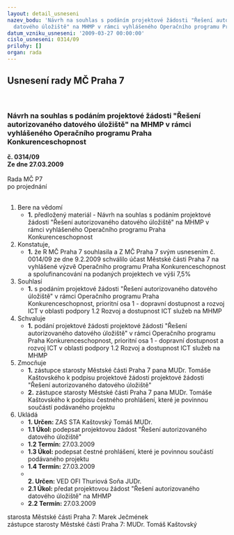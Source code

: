 ```yaml
---
layout: detail_usneseni
nazev_bodu: 'Návrh na souhlas s podáním projektové žádosti "Řešení autorizovaného
  datového úložiště" na MHMP v rámci vyhlášeného Operačního programu Praha Konkurenceschopnost '
datum_vzniku_usneseni: '2009-03-27 00:00:00'
cislo_usneseni: 0314/09
prilohy: []
organ: rada
---
```

<div id="ucUsn_pList" class="usn">
	<span><h2>Usnesení rady MČ Praha 7 </h2>
<br></span><div class="standBody">
<span><h3>Návrh na souhlas s podáním projektové žádosti "Řešení autorizovaného datového úložiště" na MHMP v rámci vyhlášeného Operačního programu Praha Konkurenceschopnost </h3></span><div class="center">
		<strong>č. 0314/09</strong><br>
	</div>
<div class="center">
		<strong>Ze dne 27.03.2009</strong><br><br>
	</div>Rada MČ P7<br> po projednání<br><br><ol>
<li>Bere na vědomí<ul><li>
<strong>1.</strong> předložený materiál - Návrh na souhlas s podáním projektové žádosti "Řešení autorizovaného datového úložiště" na MHMP v rámci vyhlášeného Operačního programu Praha Konkurenceschopnost </li></ul>
</li>
<li>Konstatuje,<ul><li>
<strong>1.</strong> že R MČ Praha 7 souhlasila  a Z MČ Praha 7 svým usnesením č. 0014/09 ze dne 9.2.2009 schválilo účast Městské části Praha 7 na vyhlášené výzvě Operačního programu Praha Konkurenceschopnost a spolufinancování na podaných projektech ve výši 7,5%</li></ul>
</li>
<li>Souhlasí<ul><li>
<strong>1.</strong> s podáním projektové žádosti "Řešení autorizovaného datového úložiště" v rámci Operačního programu Praha Konkurenceschopnost, prioritní osa 1 - dopravní dostupnost a rozvoj ICT v oblasti podpory 1.2 Rozvoj a dostupnost ICT služeb na MHMP</li></ul>
</li>
<li>Schvaluje<ul><li>
<strong>1.</strong> podání projektové žádosti projektové žádosti "Řešení autorizovaného datového úložiště" v rámci Operačního programu Praha Konkurenceschopnost, prioritní osa 1 - dopravní dostupnost a rozvoj ICT v oblasti podpory 1.2 Rozvoj a dostupnost ICT služeb  na MHMP   </li></ul>
</li>
<li>Zmocňuje<ul>
<li>
<strong>1.</strong> zástupce starosty Městské části Praha 7 pana MUDr. Tomáše Kaštovského k podpisu projektové žádosti projektové žádosti "Řešení autorizovaného datového úložiště"</li>
<li>
<strong>2.</strong> zástupce starosty Městské části Praha 7 pana MUDr. Tomáše Kaštovského k podpisu čestného prohlášení, které je povinnou součástí podávaného projektu</li>
</ul>
</li>
<li>Ukládá<ul>
<li>
<strong>1. Určen: </strong>ZAS STA Kaštovský Tomáš MUDr.</li>
<li>
<strong>1.1 Úkol: </strong>podepsat projektovou žádost "Řešení autorizovaného datového úložiště" </li>
<li>
<strong>1.2 Termín: </strong>27.03.2009</li>
<li>
<strong>1.3 Úkol: </strong>podepsat čestné prohlášení, které je povinnou součástí podávaného projektu</li>
<li>
<strong>1.4 Termín: </strong>27.03.2009</li>
<li>
<strong><br>2. Určen: </strong>VED OFI Thuriová Soňa JUDr.</li>
<li>
<strong>2.1 Úkol: </strong>předat projektovou žádost "Řešení autorizovaného datového úložiště" na MHMP </li>
<li>
<strong>2.2 Termín: </strong>27.03.2009</li>
</ul>
</li>
</ol>starosta Městské části Praha 7: Marek Ječmének<br>zástupce starosty Městské části Praha 7: MUDr. Tomáš Kaštovský 
</div>
</div>